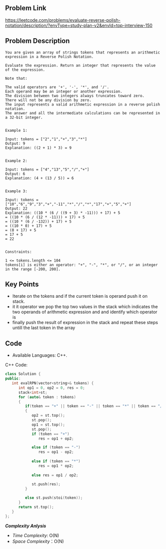 ## Problem Link

https://leetcode.com/problems/evaluate-reverse-polish-notation/description/?envType=study-plan-v2&envId=top-interview-150

## Problem Description

```
You are given an array of strings tokens that represents an arithmetic expression in a Reverse Polish Notation.

Evaluate the expression. Return an integer that represents the value of the expression.

Note that:

The valid operators are '+', '-', '*', and '/'.
Each operand may be an integer or another expression.
The division between two integers always truncates toward zero.
There will not be any division by zero.
The input represents a valid arithmetic expression in a reverse polish notation.
The answer and all the intermediate calculations can be represented in a 32-bit integer.
 

Example 1:

Input: tokens = ["2","1","+","3","*"]
Output: 9
Explanation: ((2 + 1) * 3) = 9


Example 2:

Input: tokens = ["4","13","5","/","+"]
Output: 6
Explanation: (4 + (13 / 5)) = 6


Example 3:

Input: tokens = ["10","6","9","3","+","-11","*","/","*","17","+","5","+"]
Output: 22
Explanation: ((10 * (6 / ((9 + 3) * -11))) + 17) + 5
= ((10 * (6 / (12 * -11))) + 17) + 5
= ((10 * (6 / -132)) + 17) + 5
= ((10 * 0) + 17) + 5
= (0 + 17) + 5
= 17 + 5
= 22
 

Constraints:

1 <= tokens.length <= 104
tokens[i] is either an operator: "+", "-", "*", or "/", or an integer in the range [-200, 200].

```

## Key Points

- Iterate on the tokens and if the current token is operand push it on stack.
- it it operator we pop the top two values in the stack which indicates the two operands of arithmetic expression and and identify which operator is 
- finally push the result of expression in the stack and repeat these steps untill the last token in the array 

## Code

- Available Languages: C++.

C++ Code:

```cpp
class Solution {
public:
   int evalRPN(vector<string>& tokens) {
      int op1 = 0, op2 = 0, res = 0;
      stack<int>st;
      for (auto& token : tokens)
      {
         if(token == "+" || token == "-" || token == "*" || token == "/" )
         {
            op2 = st.top();
            st.pop();
            op1 = st.top();
            st.pop();
            if (token == "+")
               res = op1 + op2;

            else if (token == "-")
               res = op1 - op2;
            
            else if (token == "*")
               res = op1 * op2;
            
            else res = op1 / op2;
            
            st.push(res);
         }

         else st.push(stoi(token));
      }
      return st.top();
   }
};
```
**_Complexity Anlysis_**

- _Time Complexity_: O(N)
- _Space Complexity_：O(N)

